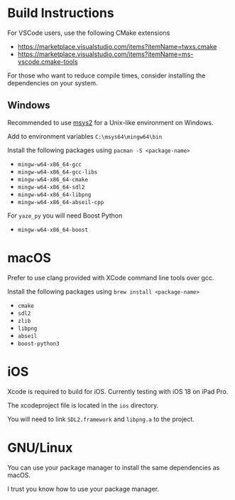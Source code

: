 # Build Instructions

For VSCode users, use the following CMake extensions

- https://marketplace.visualstudio.com/items?itemName=twxs.cmake
- https://marketplace.visualstudio.com/items?itemName=ms-vscode.cmake-tools

For those who want to reduce compile times, consider installing the dependencies on your system. 

## Windows

Recommended to use [msys2](https://www.msys2.org/) for a Unix-like environment on Windows.

Add to environment variables `C:\msys64\mingw64\bin`

Install the following packages using `pacman -S <package-name>`

- `mingw-w64-x86_64-gcc`
- `mingw-w64-x86_64-gcc-libs`
- `mingw-w64-x86_64-cmake`
- `mingw-w64-x86_64-sdl2`
- `mingw-w64-x86_64-libpng`
- `mingw-w64-x86_64-abseil-cpp`

For `yaze_py` you will need Boost Python

- `mingw-w64-x86_64-boost`

# macOS

Prefer to use clang provided with XCode command line tools over gcc.

Install the following packages using `brew install <package-name>`

- `cmake`
- `sdl2`
- `zlib`
- `libpng`
- `abseil`
- `boost-python3`

# iOS

Xcode is required to build for iOS. Currently testing with iOS 18 on iPad Pro.

The xcodeproject file is located in the `ios` directory.

You will need to link `SDL2.framework` and `libpng.a` to the project.

# GNU/Linux

You can use your package manager to install the same dependencies as macOS.

I trust you know how to use your package manager.